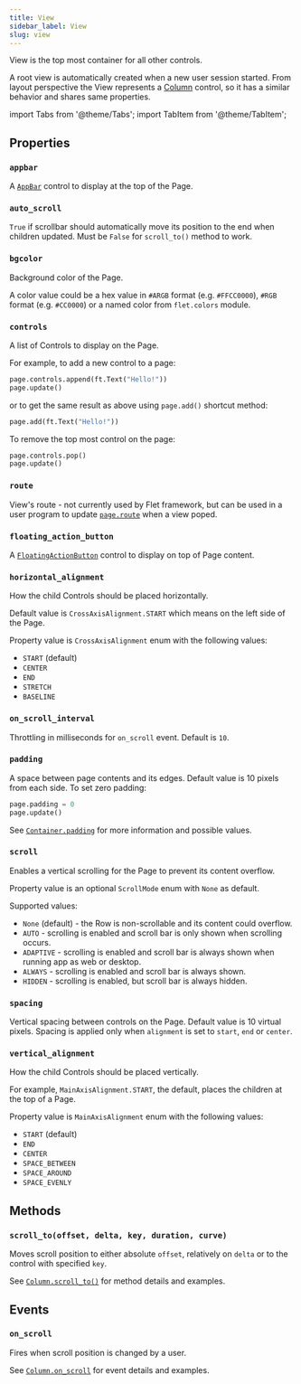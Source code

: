 ```yaml
---
title: View
sidebar_label: View
slug: view
---
```


View is the top most container for all other controls.

A root view is automatically created when a new user session started. From layout perspective the View represents a [Column](column) control, so it has a similar behavior and shares same properties.

import Tabs from '@theme/Tabs';
import TabItem from '@theme/TabItem';

## Properties

### `appbar`

A [`AppBar`](/docs/controls/appbar) control to display at the top of the Page.

### `auto_scroll`

`True` if scrollbar should automatically move its position to the end when children updated. Must be `False` for `scroll_to()` method to work.

### `bgcolor`

Background color of the Page.

A color value could be a hex value in `#ARGB` format (e.g. `#FFCC0000`), `#RGB` format (e.g. `#CC0000`) or a named color from `flet.colors` module.

### `controls`

A list of Controls to display on the Page.

For example, to add a new control to a page:

<Tabs groupId="language">
  <TabItem value="python" label="Python" default>

```python
page.controls.append(ft.Text("Hello!"))
page.update()
```

  </TabItem>
</Tabs>

or to get the same result as above using `page.add()` shortcut method:

<Tabs groupId="language">
  <TabItem value="python" label="Python" default>

```python
page.add(ft.Text("Hello!"))
```

  </TabItem>
</Tabs>

To remove the top most control on the page:

<Tabs groupId="language">
  <TabItem value="python" label="Python" default>

```python
page.controls.pop()
page.update()
```

  </TabItem>
</Tabs>

### `route`

View's route - not currently used by Flet framework, but can be used in a user program to update [`page.route`](/docs/controls/page#route) when a view poped.

### `floating_action_button`

A [`FloatingActionButton`](/docs/controls/floatingactionbutton) control to display on top of Page content.

### `horizontal_alignment`

How the child Controls should be placed horizontally.

Default value is `CrossAxisAlignment.START` which means on the left side of the Page.

Property value is `CrossAxisAlignment` enum with the following values:

* `START` (default)
* `CENTER`
* `END`
* `STRETCH`
* `BASELINE`

### `on_scroll_interval`

Throttling in milliseconds for `on_scroll` event. Default is `10`.

### `padding`

A space between page contents and its edges. Default value is 10 pixels from each side. To set zero padding:

<Tabs groupId="language">
  <TabItem value="python" label="Python" default>

```python
page.padding = 0
page.update()
```

  </TabItem>
</Tabs>

See [`Container.padding`](container#padding) for more information and possible values.

### `scroll`

Enables a vertical scrolling for the Page to prevent its content overflow.

Property value is an optional `ScrollMode` enum with `None` as default.

Supported values:

* `None` (default) - the Row is non-scrollable and its content could overflow.
* `AUTO` - scrolling is enabled and scroll bar is only shown when scrolling occurs.
* `ADAPTIVE` - scrolling is enabled and scroll bar is always shown when running app as web or desktop.
* `ALWAYS` - scrolling is enabled and scroll bar is always shown.
* `HIDDEN` - scrolling is enabled, but scroll bar is always hidden.

### `spacing`

Vertical spacing between controls on the Page. Default value is 10 virtual pixels. Spacing is applied only when `alignment` is set to `start`, `end` or `center`.

### `vertical_alignment`

How the child Controls should be placed vertically.

For example, `MainAxisAlignment.START`, the default, places the children at the top of a Page.

Property value is `MainAxisAlignment` enum with the following values:

* `START` (default)
* `END`
* `CENTER`
* `SPACE_BETWEEN`
* `SPACE_AROUND`
* `SPACE_EVENLY`

## Methods

### `scroll_to(offset, delta, key, duration, curve)`

Moves scroll position to either absolute `offset`, relatively on `delta` or to the control with specified `key`.

See [`Column.scroll_to()`](column#scroll_tooffset-delta-key-duration-curve) for method details and examples.

## Events

### `on_scroll`

Fires when scroll position is changed by a user.

See [`Column.on_scroll`](column#on_scroll) for event details and examples.